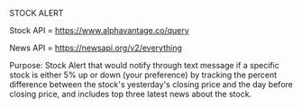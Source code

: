 STOCK ALERT

Stock API = https://www.alphavantage.co/query

News API = https://newsapi.org/v2/everything


Purpose: Stock Alert that would notify through text message if a specific stock is either 5% up or down (your preference) by tracking the percent difference between the stock's yesterday's closing price and the day before closing price, and includes top three latest news about the stock.

